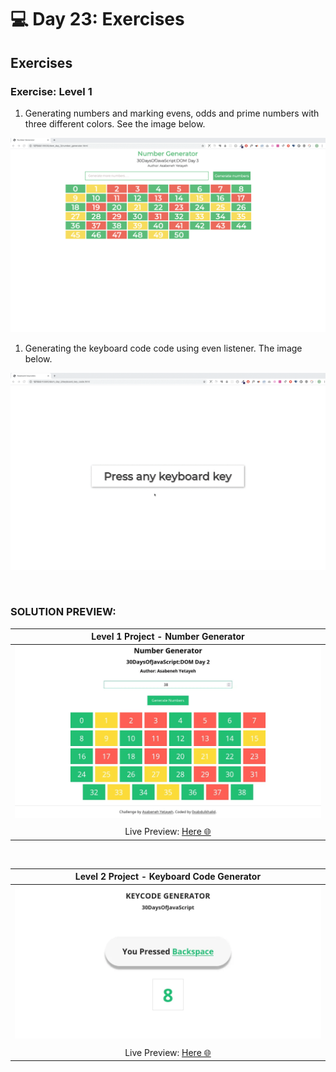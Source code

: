 # 💻 Day 23: Exercises

## Exercises

### Exercise: Level 1

1. Generating numbers and marking evens, odds and prime numbers with three different colors. See the image below.

![Number Generator](https://github.com/Asabeneh/30-Days-Of-JavaScript/blob/master/images/projects/dom_min_project_number_generator_day_3.1.gif)

1. Generating the keyboard code code using even listener. The image below.

![Keyboard key](https://github.com/Asabeneh/30-Days-Of-JavaScript/blob/master/images/projects/dom_min_project_keycode_day_3.2.gif)

<br>

### SOLUTION PREVIEW:


| Level 1 Project - Number Generator |
| :----:  |
| ![Level 3 Solution Preview](../images/Day-23-Project-1.webp) |
| |
| Live Preview: [Here 🌐](https://0xabdulkhalid.github.io/30-days-of-javascript-solutions/day-23/project-1/) |

<br>

| Level 2 Project - Keyboard Code Generator |
| :----:  |
| ![Level 3 Solution Preview](../images/Day-23-Project-2.webp) |
| |
| Live Preview: [Here 🌐](https://0xabdulkhalid.github.io/30-days-of-javascript-solutions/day-23/project-2/) |

<br>